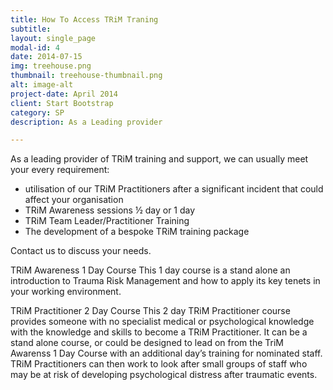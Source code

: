```yaml
---
title: How To Access TRiM Traning
subtitle: 
layout: single_page
modal-id: 4
date: 2014-07-15
img: treehouse.png
thumbnail: treehouse-thumbnail.png
alt: image-alt
project-date: April 2014
client: Start Bootstrap
category: SP
description: As a Leading provider

---
```



As a leading provider of TRiM training and support, we can usually meet your every requirement:
* utilisation of our TRiM Practitioners after a significant incident that could affect your organisation
* TRiM Awareness sessions ½ day or 1 day
* TRiM Team Leader/Practitioner Training
* The development of a bespoke TRiM training package 

Contact us to discuss your needs.

TRiM Awareness 1 Day Course
This 1 day course is a stand alone an introduction to Trauma Risk Management and how to apply its key tenets in your working environment.

TRiM Practitioner 2 Day Course
This 2 day TRiM Practitioner course provides someone with no specialist medical or psychological knowledge with the knowledge and skills to become a TRiM Practitioner. It can be a stand alone course, or could be designed to lead on from the TriM Awarenss 1 Day Course with an additional day’s training for nominated staff.  TRiM Practitioners can then work to look after small groups of staff who may be at risk of developing psychological distress after traumatic events.
